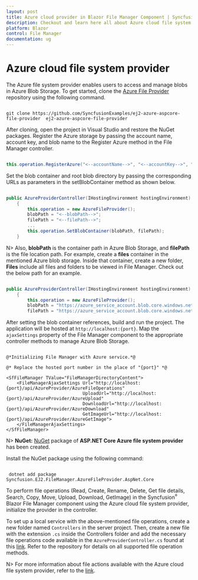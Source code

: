```yaml
---
layout: post
title: Azure cloud provider in Blazor File Manager Component | Syncfusion
description: Checkout and learn here all about Azure cloud file system provider in Syncfusion Blazor File Manager component and more.
platform: Blazor
control: File Manager
documentation: ug
---
```


# Azure cloud file system provider

The Azure file system provider enables users to access and manage blobs in Azure Blob Storage. To get started, clone the [Azure File Provider](https://github.com/SyncfusionExamples/ej2-azure-aspcore-file-provider) repository using the following command.

```

git clone https://github.com/SyncfusionExamples/ej2-azure-aspcore-file-provider  ej2-azure-aspcore-file-provider

```

After cloning, open the project in Visual Studio and restore the NuGet packages. Register the Azure storage by passing the account name, account key, and blob name to the Register Azure method in the File Manager controller.

```csharp

this.operation.RegisterAzure("<--accountName-->", "<--accountKey-->", "<--blobName-->");

 ```

Set the blob container and root blob directory by passing the corresponding URLs as parameters in the setBlobContainer method as shown below.

```csharp

public AzureProviderController(IHostingEnvironment hostingEnvironment)
    {
        this.operation = new AzureFileProvider();
        blobPath = "<--blobPath-->";
        filePath = "<--filePath-->";
        ...
        this.operation.SetBlobContainer(blobPath, filePath);            
    }

```

N> Also, **blobPath** is the container path in Azure Blob Storage, and **filePath** is the file location path. For example, create a **files** container in the mentioned Azure blob storage. Inside that container, create a new folder, **Files** include all files and folders to be viewed in File Manager. Check out the below path for an example.

```csharp

public AzureProviderController(IHostingEnvironment hostingEnvironment)
    {
        this.operation = new AzureFileProvider();
        blobPath = "https://azure_service_account.blob.core.windows.net/files/";
        filePath = "https://azure_service_account.blob.core.windows.net/files/Files";

``` 

After setting the blob container references, build and run the project. The application will be hosted at `http://localhost:{port}`. Map the `ajaxSettings` property of the File Manager component to the appropriate controller methods to manage Azure Blob Storage.

```cshtml

@*Initializing File Manager with Azure service.*@

@* Replace the hosted port number in the place of "{port}" *@

<SfFileManager TValue="FileManagerDirectoryContent">
    <FileManagerAjaxSettings Url="http://localhost:{port}/api/AzureProvider/AzureFileOperations"
                             UploadUrl="http://localhost:{port}/api/AzureProvider/AzureUpload"
                             DownloadUrl="http://localhost:{port}/api/AzureProvider/AzureDownload"
                             GetImageUrl="http://localhost:{port}/api/AzureProvider/AzureGetImage">
    </FileManagerAjaxSettings>
</SfFileManager>

```

N> **NuGet:** [NuGet](https://www.nuget.org/packages/Syncfusion.EJ2.FileManager.AzureFileProvider.AspNet.Core) package of **ASP.NET Core Azure file system provider** has been created.

Install the NuGet package using the following command:

```

 dotnet add package Syncfusion.EJ2.FileManager.AzureFileProvider.AspNet.Core

```

To perform file operations (Read, Create, Rename, Delete, Get file details, Search, Copy, Move, Upload, Download, GetImage) in the Syncfusion<sup style="font-size:70%">&reg;</sup> Blazor File Manager component using the Azure cloud file system provider, initialize the provider in the controller.

To set up a local service with the above-mentioned file operations, create a new folder named `Controllers` in the server project. Then, create a new file with the extension `.cs` inside the Controllers folder and add the necessary file operations code available in the `AzureProviderController.cs` found at this [link](https://github.com/SyncfusionExamples/azure-aspcore-file-provider/blob/master/Controllers/AzureProviderController.cs). Refer to the repository for details on all supported file operation methods.

N> For more information about file actions available with the Azure cloud file system provider, refer to the [link](https://github.com/SyncfusionExamples/ej2-azure-aspcore-file-provider#key-features).